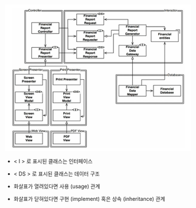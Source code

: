 ![img.png](figure_8.2.png)

* < I > 로 표시된 클래스는 인터페이스
* < DS > 로 표시된 클래스는 데이터 구조

* 화살표가 열려있다면 사용 (usage) 관계
* 화살표가 닫혀있다면 구현 (implement) 혹은 상속 (inheritance) 관계